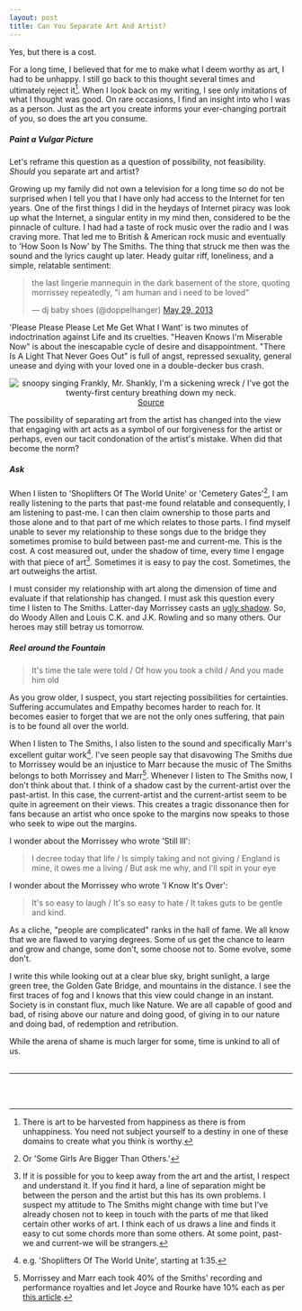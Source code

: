 ```yaml
---
layout: post
title: Can You Separate Art And Artist?
---
```


Yes, but there is a cost. 

For a long time, I believed that for me to make what I deem worthy as art, I had to be unhappy. I still go back to this thought several times and ultimately reject it[^1]. When I look back on my writing, I see only imitations of what I thought was good. On rare occasions, I find an insight into who I was as a person. Just as the art you create informs your ever-changing portrait of you, so does the art you consume. 


##### Paint a Vulgar Picture


Let's reframe this question as a question of possibility, not feasibility. _Should_ you separate art and artist? 

Growing up my family did not own a television for a long time so do not be surprised when I tell you that I have only had access to the Internet for ten years. One of the first things I did in the heydays of Internet piracy was look up what the Internet, a singular entity in my mind then, considered to be the pinnacle of culture. I had had a taste of rock music over the radio and I was craving more. That led me to British & American rock music and eventually to 'How Soon Is Now' by The Smiths. The thing that struck me then was the sound and the lyrics caught up later. Heady guitar riff, loneliness, and a simple, relatable sentiment: 

<blockquote class="twitter-tweet"><p lang="en" dir="ltr">the last lingerie mannequin in the dark basement of the store, quoting morrissey repeatedly, &quot;i am human and i need to be loved&quot;</p>&mdash; dj baby shoes (@doppelhanger) <a href="https://twitter.com/doppelhanger/status/339719271439532033?ref_src=twsrc%5Etfw">May 29, 2013</a></blockquote> <script async src="https://platform.twitter.com/widgets.js" charset="utf-8"></script> 

'Please Please Please Let Me Get What I Want' is two minutes of indoctrination against Life and its cruelties. "Heaven Knows I'm Miserable Now" is about the inescapable cycle of desire and disappointment. "There Is A Light That Never Goes Out" is full of angst, repressed sexuality, general unease and dying with your loved one in a double-decker bus crash. 

<div style="text-align:center"> <img src="https://user-images.githubusercontent.com/7941357/132141893-d644e08e-9125-4fc9-ab65-1db8052c63a9.png" alt="snoopy singing Frankly, Mr. Shankly, I'm a sickening wreck / I've got the twenty-first century breathing down my neck."><a href='https://thischarmingcharlie.tumblr.com/post/58732870387'>Source</a></div>

The possibility of separating art from the artist has changed into the view that engaging with art acts as a symbol of our forgiveness for the artist or perhaps, even our tacit condonation of the artist's mistake. When did that become the norm? 


##### Ask


When I listen to 'Shoplifters Of The World Unite' or 'Cemetery Gates'[^2], I am really listening to the parts that past-me found relatable and consequently, I am listening to past-me. I can then claim ownership to those parts and those alone and to that part of me which relates to those parts. I find myself unable to sever my relationship to these songs due to the bridge they sometimes promise to build between past-me and current-me. This is the cost. A cost measured out, under the shadow of time, every time I engage with that piece of art[^3]. Sometimes it is easy to pay the cost. Sometimes, the art outweighs the artist. 

I must consider my relationship with art along the dimension of time and evaluate if that relationship has changed. I must ask this question every time I listen to The Smiths. Latter-day Morrissey casts an [ugly shadow](https://www.theguardian.com/music/2019/may/30/bigmouth-strikes-again-morrissey-songs-loneliness-shyness-misfits-far-right-party-tonight-show-jimmy-fallon). So, do Woody Allen and Louis C.K. and J.K. Rowling and so many others. Our heroes may still betray us tomorrow. 


##### Reel around the Fountain


> It's time the tale were told / Of how you took a child / And you made him old

As you grow older, I suspect, you start rejecting possibilities for certainties. Suffering accumulates and Empathy becomes harder to reach for. It becomes easier to forget that we are not the only ones suffering, that pain is to be found all over the world. 

When I listen to The Smiths, I also listen to the sound and specifically Marr's excellent guitar work[^4]. I've seen people say that disavowing The Smiths due to Morrissey would be an injustice to Marr because the music of The Smiths belongs to both Morrissey and Marr[^5]. Whenever I listen to The Smiths now, I don't think about that. I think of a shadow cast by the current-artist over the past-artist. In this case, the current-artist and the current-artist seem to be quite in agreement on their views. This creates a tragic dissonance then for fans because an artist who once spoke to the margins now speaks to those who seek to wipe out the margins. 

I wonder about the Morrissey who wrote 'Still Ill': 

> I decree today that life / Is simply taking and not giving / England is mine, it owes me a living / But ask me why, and I'll spit in your eye

I wonder about the Morrissey who wrote 'I Know It's Over': 

> It's so easy to laugh / It's so easy to hate / It takes guts to be gentle and kind.

As a cliche, "people are complicated" ranks in the hall of fame. We all know that we are flawed to varying degrees. Some of us get the chance to learn and grow and change, some don't, some choose not to. Some evolve, some don't. 

I write this while looking out at a clear blue sky, bright sunlight, a large green tree, the Golden Gate Bridge, and mountains in the distance. I see the first traces of fog and I knows that this view could change in an instant. Society is in constant flux, much like Nature. We are all capable of good and bad, of rising above our nature and doing good, of giving in to our nature and doing bad, of redemption and retribution. 

While the arena of shame is much larger for some, time is unkind to all of us. 
<br/><br/>

---

<br/><br/>

[^1]: There is art to be harvested from happiness as there is from unhappiness. You need not subject yourself to a destiny in one of these domains to create what you think is worthy. 

[^2]: Or 'Some Girls Are Bigger Than Others.'

[^3]: If it is possible for you to keep away from the art and the artist, I respect and understand it. If you find it hard, a line of separation might be between the person and the artist but this has its own problems. I suspect my attitude to The Smiths might change with time but I've already chosen not to keep in touch with the parts of me that liked certain other works of art. I think each of us draws a line and finds it easy to cut some chords more than some others. At some point, past-we and current-we will be strangers. 

[^4]: e.g. 'Shoplifters Of The World Unite', starting at 1:35. 

[^5]: Morrissey and Marr each took 40% of the Smiths' recording and performance royalties and let Joyce and Rourke have 10% each as per [this article](https://www.morrissey-solo.com/news/news1296.htm). 
